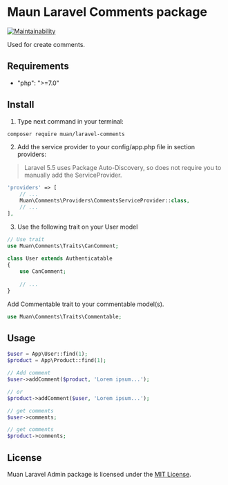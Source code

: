 # Maun Laravel Comments package

[![Maintainability](https://api.codeclimate.com/v1/badges/b5849cb2113964311c92/maintainability)](https://codeclimate.com/github/mustardandrew/muan-laravel-comments/maintainability)

Used for create comments.


## Requirements

- "php": ">=7.0"


## Install

1) Type next command in your terminal:

```bash
composer require muan/laravel-comments
```

2) Add the service provider to your config/app.php file in section providers:

> Laravel 5.5 uses Package Auto-Discovery, so does not require you to manually add the ServiceProvider.

```php
'providers' => [
    // ...
    Muan\Comments\Providers\CommentsServiceProvider::class,
    // ...
],
```

3) Use the following trait on your User model

```php
// Use trait
use Muan\Comments\Traits\CanComment;
 
class User extends Authenticatable
{
    use CanComment;
    
    // ...
}
```

Add Commentable trait to your commentable model(s).

```php
use Muan\Comments\Traits\Commentable;
```


## Usage

```php
$user = App\User::find(1);
$product = App\Product::find(1);

// Add comment
$user->addComment($product, 'Lorem ipsum...');

// or
$product->addComment($user, 'Lorem ipsum...');

// get comments
$user->comments;

// get comments
$product->comments;
```


## License

Muan Laravel Admin package is licensed under the [MIT License](http://opensource.org/licenses/MIT).
